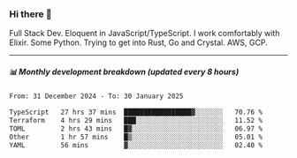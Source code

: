 ### Hi there 👋

Full Stack Dev. Eloquent in JavaScript/TypeScript. I work comfortably with Elixir. Some Python. Trying to get into Rust, Go and Crystal. AWS, GCP.

***

##### 📊 Monthly development breakdown (updated every 8 hours)

<!--START_SECTION:waka-->

```txt
From: 31 December 2024 - To: 30 January 2025

TypeScript   27 hrs 37 mins  █████████████████▓░░░░░░░   70.76 %
Terraform    4 hrs 29 mins   ███░░░░░░░░░░░░░░░░░░░░░░   11.52 %
TOML         2 hrs 43 mins   █▓░░░░░░░░░░░░░░░░░░░░░░░   06.97 %
Other        1 hr 57 mins    █▒░░░░░░░░░░░░░░░░░░░░░░░   05.01 %
YAML         56 mins         ▓░░░░░░░░░░░░░░░░░░░░░░░░   02.40 %
```

<!--END_SECTION:waka-->
